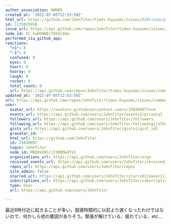 ```yaml
---
author_association: OWNER
created_at: '2022-07-05T12:53:50Z'
html_url: https://github.com/JohnTitor/times-huyuumi/issues/52#issuecomment-1175025958
id: 1175025958
issue_url: https://api.github.com/repos/JohnTitor/times-huyuumi/issues/52
node_id: IC_kwDOHWEcT85GCXkm
performed_via_github_app: 
reactions:
  "+1": 0
  "-1": 0
  confused: 0
  eyes: 0
  heart: 0
  hooray: 0
  laugh: 0
  rocket: 0
  total_count: 0
  url: https://api.github.com/repos/JohnTitor/times-huyuumi/issues/comments/1175025958/reactions
updated_at: '2022-07-05T12:53:50Z'
url: https://api.github.com/repos/JohnTitor/times-huyuumi/issues/comments/1175025958
user:
  avatar_url: https://avatars.githubusercontent.com/u/25030997?v=4
  events_url: https://api.github.com/users/JohnTitor/events{/privacy}
  followers_url: https://api.github.com/users/JohnTitor/followers
  following_url: https://api.github.com/users/JohnTitor/following{/other_user}
  gists_url: https://api.github.com/users/JohnTitor/gists{/gist_id}
  gravatar_id: ''
  html_url: https://github.com/JohnTitor
  id: 25030997
  login: JohnTitor
  node_id: MDQ6VXNlcjI1MDMwOTk3
  organizations_url: https://api.github.com/users/JohnTitor/orgs
  received_events_url: https://api.github.com/users/JohnTitor/received_events
  repos_url: https://api.github.com/users/JohnTitor/repos
  site_admin: false
  starred_url: https://api.github.com/users/JohnTitor/starred{/owner}{/repo}
  subscriptions_url: https://api.github.com/users/JohnTitor/subscriptions
  type: User
  url: https://api.github.com/users/JohnTitor

---
```

最近8時付近に起きることが多い。就寝時間的に以前より遅くなったわけではないので、何かしら他の要因がありそう。緊張が解けている、疲れている、etc...